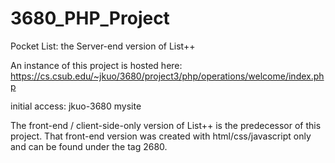 # 3680_PHP_Project
Pocket List: the Server-end version of List++

An instance of this project is hosted here:
https://cs.csub.edu/~jkuo/3680/project3/php/operations/welcome/index.php

initial access: 
jkuo-3680
mysite



The front-end / client-side-only version of List++ is the predecessor of this project. That front-end version was created with html/css/javascript only and can be found under the tag 2680.
